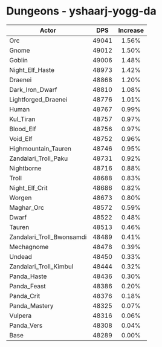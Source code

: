 # Dungeons - yshaarj-yogg-da
| Actor | DPS | Increase |
|---|:---:|:---:|
|Orc|49041|1.56%|
|Gnome|49012|1.50%|
|Goblin|49006|1.48%|
|Night_Elf_Haste|48973|1.42%|
|Draenei|48868|1.20%|
|Dark_Iron_Dwarf|48810|1.08%|
|Lightforged_Draenei|48776|1.01%|
|Human|48767|0.99%|
|Kul_Tiran|48757|0.97%|
|Blood_Elf|48756|0.97%|
|Void_Elf|48752|0.96%|
|Highmountain_Tauren|48746|0.95%|
|Zandalari_Troll_Paku|48731|0.92%|
|Nightborne|48716|0.88%|
|Troll|48688|0.83%|
|Night_Elf_Crit|48686|0.82%|
|Worgen|48673|0.80%|
|Maghar_Orc|48572|0.59%|
|Dwarf|48522|0.48%|
|Tauren|48513|0.46%|
|Zandalari_Troll_Bwonsamdi|48489|0.41%|
|Mechagnome|48478|0.39%|
|Undead|48450|0.33%|
|Zandalari_Troll_Kimbul|48444|0.32%|
|Panda_Haste|48436|0.30%|
|Panda_Feast|48386|0.20%|
|Panda_Crit|48376|0.18%|
|Panda_Mastery|48325|0.07%|
|Vulpera|48316|0.06%|
|Panda_Vers|48308|0.04%|
|Base|48289|0.00%|
